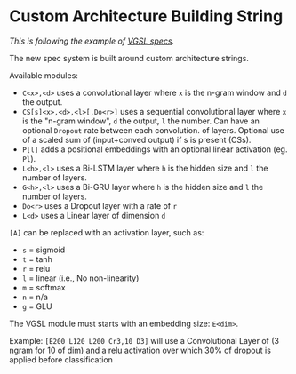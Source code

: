 # Custom Architecture Building String

*This is following the example of [VGSL specs](https://tesseract-ocr.github.io/tessdoc/tess4/VGSLSpecs.html).*

The new spec system is built around custom architecture strings.

Available modules:

- `C<x>,<d>` uses a convolutional layer where `x` is the n-gram window and `d` the output.
- `CS[s]<x>,<d>,<l>[,Do<r>]` uses a sequential convolutional layer where `x` is the "n-gram window", `d` the output, `l` the number. Can have an optional `Dropout` rate between each convolution. 
of layers. Optional use of a scaled sum of (input+conved output) if s is present (CSs).
- `P[l]` adds a positional embeddings with an optional linear activation (eg. `Pl`).
- `L<h>,<l>` uses a Bi-LSTM layer where `h` is the hidden size and `l` the number of layers.
- `G<h>,<l>` uses a Bi-GRU layer where `h` is the hidden size and `l` the number of layers.
- `Do<r>` uses a Dropout layer with a rate of `r`
- `L<d>` uses a Linear layer of dimension `d`

`[A]` can be replaced with an activation layer, such as:

- `s` = sigmoid
- `t` = tanh
- `r` = relu
- `l` = linear (i.e., No non-linearity)
- `m` = softmax
- `n` = n/a
- `g` = GLU

The VGSL module must starts with an embedding size: `E<dim>`.

Example: `[E200 L120 L200 Cr3,10 D3]` will use a Convolutional Layer of (3 ngram for 10 of dim) and a relu activation
over which 30% of dropout is applied before classification

